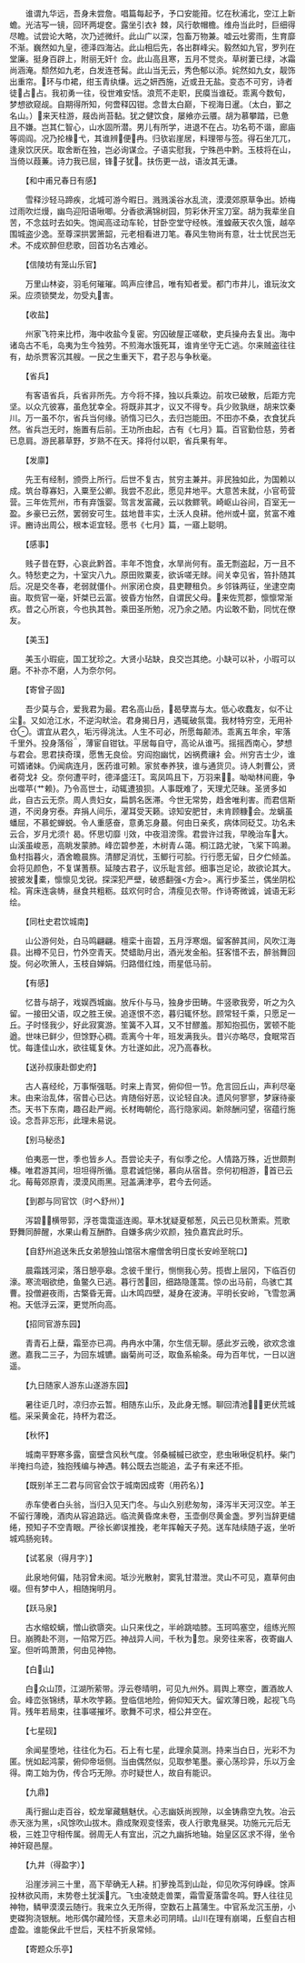 <!-- { "loadSidebar": true } -->
　　谁谓九华远，吾身未尝詹。唱篇每起予，予口安能箝。忆在秋浦北，空江上新蟾。光洁写一镜，回环两堤奁。露坐引衣衤棘，风行欹帽檐。维舟当此时，巨细得尽瞻。试尝论大略，次乃述微纤。此山广以深，包畜万物兼。嘘云吐雾雨，生育靡不渐。巍然如九皇，德泽四海沾。此山相后先，各出群峰尖。毅然如九官，罗列在堂廉。挺身百辟上，附丽无奸忄佥。此山高且寒，五月不觉炎。草树萋已绿，冰霜尚涵淹。颓然如九老，白发连苍髯。此山当无云，秀色郁以添。姹然如九女，靓饰出重帘。环与巾裙，绀玉青纨缣。远之妍西施，近或丑无盐。变态不可穷，诗者徒占占。我初勇一往，役世难安恬。浪荒不走职，民瘼当谁砭。乖离今数旬，梦想欲窥觇。自期得所知，何啻释囚钳。念昔太白巅，下视海日暹。（太白，鄞之名山。）来天柱游，屐齿尚苔黏。犹之健饮食，屡飨亦云餍。胡为慕攀踏，已惫且不嫌。岂其仁智心，山水固所潜。男儿有所学，进退不在占。功名苟不谐，廊庙等闾阎。况乃抡椽弋，其谁辨便冉。归欤岩崖居，料理带与签。得石坐兀兀，逢泉饮厌厌。取舍断在独，岂必询谋佥。子语实慰我，宁殊邑中黔。玉枝将在山，当倚以葭蒹。诗力我已屈，锋子犹。扶伤更一战，语汝其无谦。

　　【和中甫兄春日有感】

　　雪释沙轻马蹄疾，北城可游今暇日。溅溅溪谷水乱流，漠漠郊原草争出。娇梅过雨吹烂熳，幽鸟迎阳语啾唧。分香欲满锦树园，剪彩休开宝刀室。胡为我辈坐自苦，不念兹时去如失。饱闻高迳动车轮，甘卧空堂守经帙。淮蝗蔽天农久饿，越卒围城盗少逸。至尊深拱罢箫韶，元老相看进刀笔。春风生物尚有意，壮士忧民岂无术。不成欢醉但悲歌，回首功名古难必。

　　【信陵坊有笼山乐官】

　　万里山林姿，羽毛何璀璀。鸣声应律吕，唯有知者爱。都门市井儿，谁玩汝文采。应须锁樊龙，勿受丸害。

　　【收盐】

　　州家飞符来比栉，海中收盐今复密。穷囚破屋正嗟欷，吏兵操舟去复出。海中诸岛古不毛，岛夷为生今独劳。不煎海水饿死耳，谁肯坐守无亡逃。尔来贼盗往往有，劫杀贾客沉其艘。一民之生重天下，君子忍与争秋毫。

　　【省兵】

　　有客语省兵，兵省非所先。方今将不择，独以兵乘边。前攻已破散，后距方完坚。以众亢彼寡，虽危犹幸全。将既非其才，议又不得专。兵少败孰继，胡来饮秦川。万一虽不尔，省兵当何缘。骄惰习已久，去归岂能田。不田亦不桑，衣食犹兵然。省兵岂无时，施置有后前。王功所由起，古有《七月》篇。百官勤俭慈，劳者已息肩。游民慕草野，岁熟不在天。择将付以职，省兵果有年。

　　【发廪】

　　先王有经制，颁赍上所行。后世不复古，贫穷主兼并。非民独如此，为国赖以成。筑台尊寡妇，入粟至公卿。我尝不忍此，愿见井地平。大意苦未就，小官苟营营。三年佐荒州，市有弃饿婴。驾言发富藏，云以救鳏茕。崎岖山谷间，百室无一盈。乡豪已云然，罢弱安可生。兹地昔丰实，土沃人良耕。他州或╃窳，贫富不难评。豳诗出周公，根本讵宜轻。愿书《七月》篇，一寤上聪明。

　　【感事】

　　贱子昔在野，心哀此黔首。丰年不饱食，水旱尚何有。虽无剽盗起，万一且不久。特愁吏之为，十室灾八九。原田败粟麦，欲诉嗟无赇。间关幸见省，笞扑随其后。况是交冬春，老弱就僵仆。州家闭仓庾，县吏鞭租负。乡邻铢两征，坐逮空南亩。取赀官一毫，奸桀已云富。彼昏方怡然，自谓民父母。来佐荒郡，懔懔常渐疚。昔之心所哀，今也执其咎。乘田圣所勉，况乃余之陋。内讼敢不勤，同忧在僚友。

　　【美玉】

　　美玉小瑕疵，国工犹珍之。大贤小玷缺，良交岂其绝。小缺可以补，小瑕可以磨。不补亦不磨，人为奈尔何。

　　【寄曾子固】

　　吾少莫与合，爱我君为最。君名高山岳，曷孽嵩与太。低心收蠢友，似不让尘。又如沧江水，不逆沟畎浍。君身揭日月，遇辄破氛霭。我材特穷空，无用补仓。谓宜从君久，垢污得洮汰。人生不可必，所愿每颠沛。乖离五年余，牢落千里外。投身落俗，薄宦自钳钛。平居每自守，高论从谁丐。摇摇西南心，梦想与君会。思君挟奇璞，愿售无良侩。穷阎抱幽忧，凶祸费禳礻会。州穷吉士少，谁可婿诸妹。仍闻病连月，医药谁可赖。家贫奉养狭，谁与通货贝。诗人刺曹公，贤者荷戈礻殳。奈何遭平时，德泽盛汪。鸾凤鸣且下，万羽来。呦呦林间鹿，争出噬苹{艹赖}。乃令高世士，动辄遭狼狈。人事既难了，天理尤茫昧。圣贤多如此，自古云无奈。周人贵妇女，扁鹊名医滞。今世无常势，趋舍唯利害。而君信斯道，不闵身穷泰。弃捐人间乐，濯耳受天籁。谅知安肥甘，未肯顾糠会。龙螭虽蟠屈，不慕蛇蝉蜕。令人重感奋，意勇忘身蕞。何由日亲炙，病体同砭艾。功名未云合，岁月尤须忄曷。怀思切靡刂效，中夜泪滂霈。君尝许过我，早晚治车大。山溪虽峻恶，高眺发蒙肺。峰峦碧参差，木树青ㄙ蔼。桐江路尤驶，飞桨下鸣濑。鱼村指暮火，酒舍瞻晨旆。清醪足消忧，玉鲫行可脍。行行愿无留，日夕伫倾盖。会将见颜色，不复谋蓍蔡。延陵古君子，议乐耻言郐。细事岂足论，故欲论其大。披披发橐，懔懔见戈锐。探深犯严壁，破惑翻强<方会>。离行步荃兰，偶坐阴松桧。宵床连衾帱，昼食共粗粝。兹欢何时合，清瘦见衣带。作诗寄微诚，诚语无彩绘。

　　【同杜史君饮城南】

　　山公游何处，白马鸣翩翩。檀栾十亩碧，五月浮寒烟。留客醉其间，风吹江海县。出樽不见日，竹外空青天。焚蜡助月出，酒光发金船。狂客惜不去，醉翁舞回旋。何必吹箫人，玉枝自婵娟。归路借红烛，雨星低马前。

　　【有感】

　　忆昔与胡子，戏娱西城幽。放斥仆与马，独身步田畴。牛竖歌我旁，听之为久留。一接田父语，叹之胜王侯。追逐恨不恣，暮归辄怀愁。顾常轻千乘，只愿足一丘。子时怪我少，好此寂寞游。笙簧不入耳，又不甘醪羞。那知抱孤伤，罢顿不能遒。世味已鲜少，但馀野心稠。乖离今十年，班发满我头。昔兴亦略尽，食眠常百忧。每逢佳山水，欲往辄复休。方壮遂如此，况乃高春秋。

　　【送孙叔康赴御史府】

　　古人喜经纶，万事惭强聒。时来上青冥，俯仰但一节。危言回丘山，声利尽毫末。由来治乱体，宿昔心已达。肯随俗好恶，议论轻自决。遗风何寥寥，梦寐待豪杰。天书下东南，趣召赴严阙。长材晦朝伦，高行隐家闼。新除酬问望，宿蕴行施设。念吾非忘形，此理未易说。

　　【别马秘丞】

　　伯夷恶一世，季也皆乡人。吾尝论夫子，有似季之伦。人情路万殊，近世颇荆榛。唯君游其间，坦坦得所循。意君诚恺悌，慕向从宿昔。奈何初相游，首已云北。莓莓郊原青，漠漠风雨黑。冠盖满津亭，君今去何适。

　　【到郡与同官饮（时ヘ舒州）】

　　泻碧横带郭，浮苍霭霭遥连阁。草木犹疑夏郁葱，风云已见秋萧索。荒歌野舞同醉醒，水果山肴互酬酢。自嫌多病少欢颜，独负嘉宾此时乐。

　　【自舒州追送朱氏女弟憩独山馆宿木瘤僧舍明日度长安岭至皖口】

　　晨霜践河梁，落日憩亭皋。念彼千里行，恻恻我心劳。揽辔上层冈，下临百仞濠。寒流咽欲绝，鱼鳖久已逃。暮行苦回，细路隐蓬蒿。惊の出马前，鸟骇亡其曹。投僧避夜雨，古檠昏无膏。山木鸣四壁，凝身在波涛。平明长安岭，飞雪忽满袍。天低浮云深，更觉所向高。

　　【招同官游东园】

　　青青石上蘖，霜至亦已凋。冉冉水中蒲，尔生信无聊。感此岁云晚，欲欢念谁邀。嘉我二三子，为回东城镳。幽菊尚可泛，取鱼系榆条。毋为百年忧，一日以逍遥。

　　【九日随家人游东山遂游东园】

　　暑往讵几时，凉归亦云暂。相随东山乐，及此身无憾。聊回清池，更伏荒城槛。采采黄金花，持杯为君泛。

　　【秋怀】

　　城南平野寒多露，窗壁含风秋气度。邻桑槭槭已欲空，悲虫啾啾促机杼。柴门半掩扫鸟迹，独抱残编与神遇。韩公既去岂能追，孟子有来还不拒。

　　【既别羊王二君与同官会饮于城南因成寄（用药名）】

　　赤车使者白头翁，当归入见天门冬。与山久别悲匆匆，泽泻半天河汉空。羊王不留行薄晚，酒肉从容追路远。临流黄昏席未卷，玉壶倒尽黄金盏。罗列当辞更缱绻，预知子不空青眼。严徐长卿误推挽，老年挥翰天子苑。送车陆续随子返，坐听城鸡肠宛转。

　　【试茗泉（得月字）】

　　此泉地何偏，陆羽曾未阅。坻沙光散射，窦乳甘潜泄。灵山不可见，嘉草何由啜。但有梦中人，相随掬明月。

　　【跃马泉】

　　古水缩蛟螭，憎山欲隳突。山只来伐之，半岭跳啮膝。玉珂鸣塞空，组练光照日。崩腾赴不测，一陷常万匹。神战异人间，千秋为忽。泉旁往来客，夜寄幽人室。但听鸣萧萧，何由见神物。

　　【白山】

　　白众山顶，江湖所萦带。浮云卷晴明，可见九州外。肩舆上寒空，置酒故人会。峰峦张锦绣，草木吹竽籁。登临信地险，俯仰知天大。留欢薄日晚，起视飞鸟背。残年若局束，往事嗟摧坏。歌舞不可求，桓公井空在。

　　【七星砚】

　　余闻星堕地，往往化为石。石上有七星，此理余莫测。持来当白日，光彩不为匿。恍如起鸿蒙，俯仰帝垣侧。当由偶然似，见取参笔墨。豪心荡珍异，乐以万金得。南工始为伪，传合巧无隙。亦时疑世人，故自有能识。

　　【九鼎】

　　禹行掘山走百谷，蛟龙窜藏魑魅伏。心志幽妖尚觊隙，以金铸鼎空九牧。冶云赤天涨为黑，风馀吹山拔木。鼎成聚观变怪索，夜人行歌鬼昼哭。功施元元后无极，三姓卫守相传属。弱周无人有宜出，沉之九幽拆地轴。始皇区区求不得，坐令神奸窥邑屋。

　　【九井（得盈字）】

　　沿崖涉涧三十里，高下荦确无人耕。扪萝挽茑到山趾，仰见吹泻何峥嵘。馀声投林欲风雨，末势卷土犹溪亢。飞虫凌兢走兽栗，霜雪夏落雷冬鸣。野人往往见神物，鳞甲漠漠云随行。我来立久无所得，空数石上菖蒲生。中官系龙沉玉册，小吏磔狗浇银觥。地形偶尔藏险怪，天意未必司阴晴。山川在理有崩竭，丘壑自古相虚盈。谁能保此千世后，天柱不折泉常倾。

　　【寄题众乐亭】

